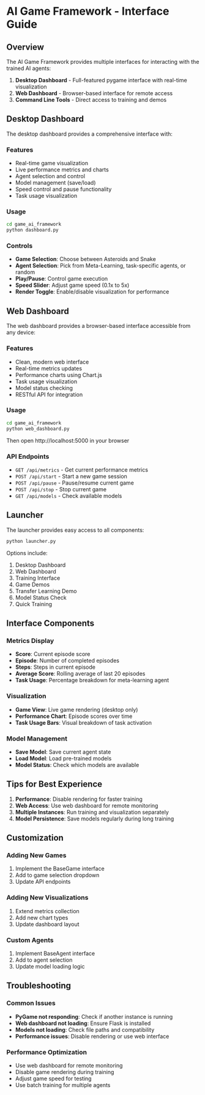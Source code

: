 # AI Game Framework - Interface Guide

## Overview

The AI Game Framework provides multiple interfaces for interacting with the trained AI agents:

1. **Desktop Dashboard** - Full-featured pygame interface with real-time visualization
2. **Web Dashboard** - Browser-based interface for remote access
3. **Command Line Tools** - Direct access to training and demos

## Desktop Dashboard

The desktop dashboard provides a comprehensive interface with:

### Features
- Real-time game visualization
- Live performance metrics and charts
- Agent selection and control
- Model management (save/load)
- Speed control and pause functionality
- Task usage visualization

### Usage
```bash
cd game_ai_framework
python dashboard.py
```

### Controls
- **Game Selection**: Choose between Asteroids and Snake
- **Agent Selection**: Pick from Meta-Learning, task-specific agents, or random
- **Play/Pause**: Control game execution
- **Speed Slider**: Adjust game speed (0.1x to 5x)
- **Render Toggle**: Enable/disable visualization for performance

## Web Dashboard

The web dashboard provides a browser-based interface accessible from any device:

### Features
- Clean, modern web interface
- Real-time metrics updates
- Performance charts using Chart.js
- Task usage visualization
- Model status checking
- RESTful API for integration

### Usage
```bash
cd game_ai_framework
python web_dashboard.py
```
Then open http://localhost:5000 in your browser

### API Endpoints
- `GET /api/metrics` - Get current performance metrics
- `POST /api/start` - Start a new game session
- `POST /api/pause` - Pause/resume current game
- `POST /api/stop` - Stop current game
- `GET /api/models` - Check available models

## Launcher

The launcher provides easy access to all components:

```bash
python launcher.py
```

Options include:
1. Desktop Dashboard
2. Web Dashboard
3. Training Interface
4. Game Demos
5. Transfer Learning Demo
6. Model Status Check
7. Quick Training

## Interface Components

### Metrics Display
- **Score**: Current episode score
- **Episode**: Number of completed episodes
- **Steps**: Steps in current episode
- **Average Score**: Rolling average of last 20 episodes
- **Task Usage**: Percentage breakdown for meta-learning agent

### Visualization
- **Game View**: Live game rendering (desktop only)
- **Performance Chart**: Episode scores over time
- **Task Usage Bars**: Visual breakdown of task activation

### Model Management
- **Save Model**: Save current agent state
- **Load Model**: Load pre-trained models
- **Model Status**: Check which models are available

## Tips for Best Experience

1. **Performance**: Disable rendering for faster training
2. **Web Access**: Use web dashboard for remote monitoring
3. **Multiple Instances**: Run training and visualization separately
4. **Model Persistence**: Save models regularly during long training

## Customization

### Adding New Games
1. Implement the BaseGame interface
2. Add to game selection dropdown
3. Update API endpoints

### Adding New Visualizations
1. Extend metrics collection
2. Add new chart types
3. Update dashboard layout

### Custom Agents
1. Implement BaseAgent interface
2. Add to agent selection
3. Update model loading logic

## Troubleshooting

### Common Issues
- **PyGame not responding**: Check if another instance is running
- **Web dashboard not loading**: Ensure Flask is installed
- **Models not loading**: Check file paths and compatibility
- **Performance issues**: Disable rendering or use web interface

### Performance Optimization
- Use web dashboard for remote monitoring
- Disable game rendering during training
- Adjust game speed for testing
- Use batch training for multiple agents